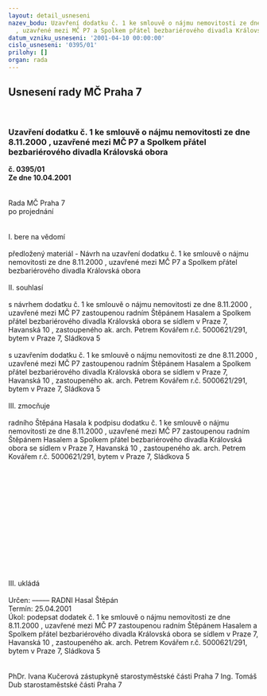 ```yaml
---
layout: detail_usneseni
nazev_bodu: Uzavření dodatku č. 1 ke smlouvě o nájmu nemovitosti ze dne 8.11.2000
  , uzavřené mezi MČ P7 a Spolkem přátel bezbariérového divadla Královská obora
datum_vzniku_usneseni: '2001-04-10 00:00:00'
cislo_usneseni: '0395/01'
prilohy: []
organ: rada
---
```

<div id="ucUsn_pList" class="usn">
	<span><h2>Usnesení rady MČ Praha 7 </h2>
<br></span><div class="standBody">
<span><h3>Uzavření dodatku č. 1 ke smlouvě o nájmu nemovitosti ze dne 8.11.2000 , uzavřené mezi MČ P7 a Spolkem přátel bezbariérového divadla Královská obora</h3></span><div class="center">
		<strong>č. 0395/01</strong><br>
	</div>
<div class="center">
		<strong>Ze dne 10.04.2001</strong><br><br>
	</div>
<br>Rada MČ Praha 7<br>po projednání<br><br><br>I.	bere na vědomí<br><br> předložený materiál - Návrh na uzavření dodatku č. 1 ke smlouvě o nájmu nemovitosti ze dne 8.11.2000 , uzavřené mezi MČ P7 a Spolkem přátel bezbariérového divadla Královská obora<br><br>II.	souhlasí <br><br>s návrhem dodatku č. 1 ke smlouvě o nájmu nemovitosti ze dne 8.11.2000 , uzavřené mezi MČ P7  zastoupenou radním Štěpánem Hasalem a Spolkem přátel bezbariérového divadla Královská obora se sídlem v Praze 7, Havanská 10 , zastoupeného ak. arch. Petrem Kovářem r.č. 5000621/291, bytem v Praze 7, Sládkova 5<br><br>s uzavřením dodatku č. 1 ke smlouvě o nájmu nemovitosti ze dne 8.11.2000 , uzavřené mezi MČ P7  zastoupenou radním Štěpánem Hasalem a Spolkem přátel bezbariérového divadla Královská obora se sídlem v Praze 7, Havanská 10 , zastoupeného ak. arch. Petrem Kovářem r.č. 5000621/291, bytem v Praze 7, Sládkova 5<br><br>III.	zmocňuje <br><br>radního Štěpána Hasala k podpisu dodatku č. 1 ke smlouvě o nájmu nemovitosti ze dne 8.11.2000 , uzavřené mezi MČ P7  zastoupenou radním Štěpánem Hasalem a Spolkem přátel bezbariérového divadla Královská obora se sídlem v Praze 7, Havanská 10 , zastoupeného ak. arch. Petrem Kovářem r.č. 5000621/291, bytem v Praze 7, Sládkova 5<br><br><br><br><br><br><br><br><br><br><br><br><br><br><br>III.	ukládá <br><br> Určen:	–––––	RADNI Hasal Štěpán<br>Termín: 25.04.2001<br>Úkol:	podepsat dodatek č. 1 ke smlouvě o nájmu nemovitosti ze dne 8.11.2000 , uzavřené mezi MČ P7  zastoupenou radním Štěpánem Hasalem a Spolkem přátel bezbariérového divadla Královská obora se sídlem v Praze 7, Havanská 10 , zastoupeného ak. arch. Petrem Kovářem r.č. 5000621/291, bytem v Praze 7, Sládkova 5<br> <br> 	<br>PhDr. Ivana Kučerová zástupkyně starostyměstské části Praha 7	Ing. Tomáš Dub starostaměstské části Praha 7<br>	<br><br>
</div>
</div>